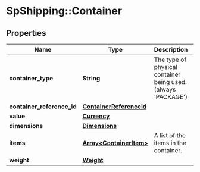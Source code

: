 # SpShipping::Container

## Properties
Name | Type | Description | Notes
------------ | ------------- | ------------- | -------------
**container_type** | **String** | The type of physical container being used. (always &#x27;PACKAGE&#x27;) | [optional] 
**container_reference_id** | [**ContainerReferenceId**](ContainerReferenceId.md) |  | 
**value** | [**Currency**](Currency.md) |  | 
**dimensions** | [**Dimensions**](Dimensions.md) |  | 
**items** | [**Array&lt;ContainerItem&gt;**](ContainerItem.md) | A list of the items in the container. | 
**weight** | [**Weight**](Weight.md) |  | 

